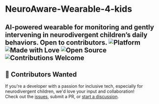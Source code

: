 # NeuroAware-Wearable-4-kids
AI-powered wearable for monitoring and gently intervening in neurodivergent children’s daily behaviors. Open to contributors.
![Platform](https://img.shields.io/badge/platform-iOS%20%7C%20macOS-lightgrey)
![Made with Love](https://img.shields.io/badge/made_with-love-red)
![Open Source](https://img.shields.io/badge/license-Apache--2.0-blue)
![Contributions Welcome](https://img.shields.io/badge/contributions-welcome-brightgreen)
---

## 🤝 Contributors Wanted

If you're a developer with a passion for inclusive tech, especially for neurodivergent children, we'd love your input and collaboration!  
Check out the [issues](https://github.com/AmandaCheung/NeuroAware/issues), submit a PR, or [start a discussion](https://github.com/AmandaCheung/NeuroAware/discussions).  
